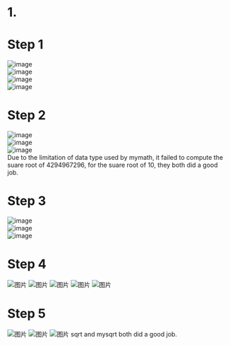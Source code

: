 # 1. <br> 
# Step 1 <br> 
![image](https://user-images.githubusercontent.com/68314331/153777698-9fbf579d-1c66-4111-b1ef-d6885bdce86b.png) <br> 
![image](https://user-images.githubusercontent.com/68314331/153778020-00bb94fb-3eec-4224-89a0-ad359324b96f.png) <br> 
![image](https://user-images.githubusercontent.com/68314331/153777997-cb30df03-47fa-4e4c-9694-87885a94ef25.png) <br> 
![image](https://user-images.githubusercontent.com/68314331/153777927-421c499c-2f69-4158-82ea-9d5e642407b8.png) <br> 

# Step 2 <br> 
![image](https://user-images.githubusercontent.com/68314331/153778888-b5dcb791-e7a3-4bbb-bf55-6c1586350cfb.png) <br> 
![image](https://user-images.githubusercontent.com/68314331/153778906-627fa326-dc10-41ef-acec-421bdbf15a75.png) <br> 
![image](https://user-images.githubusercontent.com/68314331/153778922-8e462e4b-34f6-4579-983d-eab90c22575f.png) <br> 
Due to the limitation of data type used by mymath, it failed to compute the suare root of 4294967296, for the suare root of 10, they both did a good job. <br> 

# Step 3 <br>
![image](https://user-images.githubusercontent.com/68314331/153780220-44ccb90c-cd09-456c-bcc3-b5663411eb15.png) <br>
![image](https://user-images.githubusercontent.com/68314331/153780250-544d4cbd-15a2-4f5e-9ec3-c4d34225f162.png) <br>
![image](https://user-images.githubusercontent.com/68314331/153780204-9dd634ff-c6b6-4029-aa46-01170c88d54c.png) <br> 

# Step 4 <br>
![图片](https://user-images.githubusercontent.com/68314331/153781552-d8d5cfaf-0d30-422f-9255-2762c803fa0a.png)
![图片](https://user-images.githubusercontent.com/68314331/153781616-949b7cba-7c73-4834-a396-08f8c2fe8499.png)
![图片](https://user-images.githubusercontent.com/68314331/153781665-ac8a2358-af82-408d-9612-b1923806cbb7.png)
![图片](https://user-images.githubusercontent.com/68314331/153782060-0c5cc9dd-fdd1-4cd7-9438-9dc009f70568.png)
![图片](https://user-images.githubusercontent.com/68314331/153782067-4700c51f-26d2-4d0c-b259-b5078334a5c5.png)

# Step 5 <br>
![图片](https://user-images.githubusercontent.com/68314331/153782656-66f14689-e3d2-41fa-afaa-26e2af5d673b.png)
![图片](https://user-images.githubusercontent.com/68314331/153782684-6687dca6-867e-453a-86d2-6232443276ae.png)
![图片](https://user-images.githubusercontent.com/68314331/153782697-404589bd-1167-4cf1-b490-cb452ac1bf10.png)
sqrt and mysqrt both did a good job. <br> 
